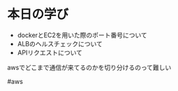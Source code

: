 # 本日の学び
- dockerとEC2を用いた際のポート番号について
- ALBのヘルスチェックについて
- APIリクエストについて

awsでどこまで通信が来てるのかを切り分けるのって難しい

#aws
